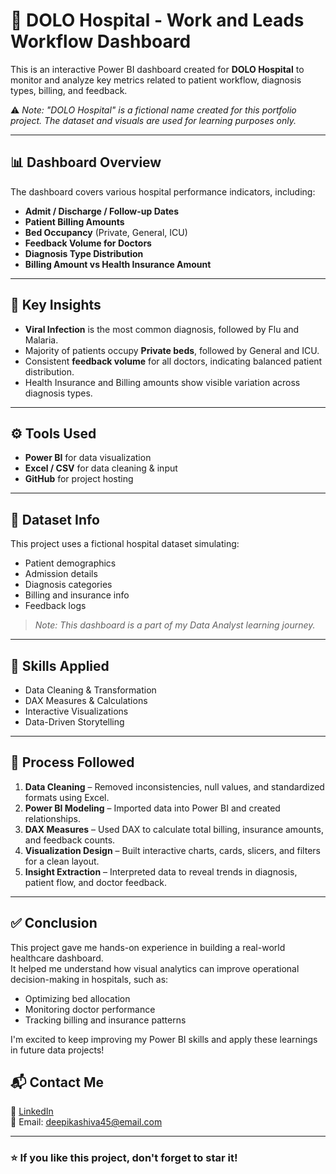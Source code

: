 # 🏥 DOLO Hospital - Work and Leads Workflow Dashboard

This is an interactive Power BI dashboard created for **DOLO Hospital** to monitor and analyze key metrics related to patient workflow, diagnosis types, billing, and feedback.

⚠️ *Note: "DOLO Hospital" is a fictional name created for this portfolio project. The dataset and visuals are used for learning purposes only.*

---

## 📊 Dashboard Overview

The dashboard covers various hospital performance indicators, including:

- **Admit / Discharge / Follow-up Dates**  
- **Patient Billing Amounts**  
- **Bed Occupancy** (Private, General, ICU)  
- **Feedback Volume for Doctors**  
- **Diagnosis Type Distribution**  
- **Billing Amount vs Health Insurance Amount**  

---

## 📌 Key Insights

- **Viral Infection** is the most common diagnosis, followed by Flu and Malaria.
- Majority of patients occupy **Private beds**, followed by General and ICU.
- Consistent **feedback volume** for all doctors, indicating balanced patient distribution.
- Health Insurance and Billing amounts show visible variation across diagnosis types.

---

## ⚙️ Tools Used

- **Power BI** for data visualization  
- **Excel / CSV** for data cleaning & input  
- **GitHub** for project hosting

---

## 📁 Dataset Info

This project uses a fictional hospital dataset simulating:
- Patient demographics
- Admission details
- Diagnosis categories
- Billing and insurance info
- Feedback logs

> *Note: This dashboard is a part of my Data Analyst learning journey.*

---

## 🧠 Skills Applied

- Data Cleaning & Transformation
- DAX Measures & Calculations
- Interactive Visualizations
- Data-Driven Storytelling

---

## 🔄 Process Followed

1. **Data Cleaning** – Removed inconsistencies, null values, and standardized formats using Excel.
2. **Power BI Modeling** – Imported data into Power BI and created relationships.
3. **DAX Measures** – Used DAX to calculate total billing, insurance amounts, and feedback counts.
4. **Visualization Design** – Built interactive charts, cards, slicers, and filters for a clean layout.
5. **Insight Extraction** – Interpreted data to reveal trends in diagnosis, patient flow, and doctor feedback.

---

## ✅ Conclusion

This project gave me hands-on experience in building a real-world healthcare dashboard.  
It helped me understand how visual analytics can improve operational decision-making in hospitals, such as:
- Optimizing bed allocation
- Monitoring doctor performance
- Tracking billing and insurance patterns

I'm excited to keep improving my Power BI skills and apply these learnings in future data projects!



## 📬 Contact Me

🔗 [LinkedIn](https://www.linkedin.com/in/deepika-k-48265a299/)  
📧 Email: deepikashiva45@email.com  

---

### ⭐ If you like this project, don't forget to star it!




